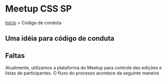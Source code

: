 Meetup CSS SP
======

[Início](../README.md) > Código de conduta

## Uma idéia para código de conduta

## Faltas

Atualmente, utilizamos a plataforma do Meetup para controle das edições e listas de participantes. O fluxo do processo acontece da seguinte maneira
